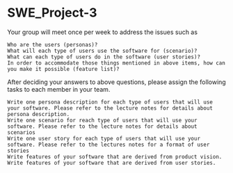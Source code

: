 # SWE_Project-3
Your group will meet once per week to address the issues such as 

    Who are the users (personas)?
    What will each type of users use the software for (scenario)?
    What can each type of users do in the software (user stories)?
    In order to accommodate those things mentioned in above items, how can you make it possible (feature list)?

After deciding your answers to above questions, please assign the following tasks to each member in your team.

    Write one persona description for each type of users that will use your software. Please refer to the lecture notes for details about persona description.
    Write one scenario for reach type of users that will use your software. Please refer to the lecture notes for details about scenarios
    Write one user story for each type of users that will use your software. Please refer to the lectures notes for a format of user stories
    Write features of your software that are derived from product vision.
    Write features of your software that are derived from user stories.


